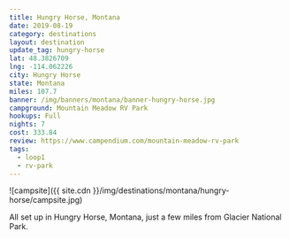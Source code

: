 ```yaml
---
title: Hungry Horse, Montana
date: 2019-08-19
category: destinations
layout: destination
update_tag: hungry-horse
lat: 48.3826709
lng: -114.062226 
city: Hungry Horse
state: Montana
miles: 107.7
banner: /img/banners/montana/banner-hungry-horse.jpg
campground: Mountain Meadow RV Park
hookups: Full
nights: 7
cost: 333.84
review: https://www.campendium.com/mountain-meadow-rv-park
tags:
  - loop1
  - rv-park
---
```


![campsite]({{ site.cdn }}/img/destinations/montana/hungry-horse/campsite.jpg)

<p class="text-center">
    All set up in Hungry Horse, Montana, just a few miles from Glacier National Park.
</p>